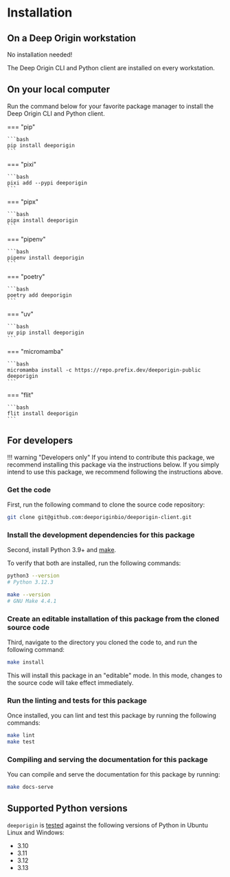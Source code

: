 # Installation


## On a Deep Origin workstation

No installation needed!

The Deep Origin CLI and Python client are installed on every workstation.

## On your local computer

Run the command below for your favorite package manager to install the Deep Origin CLI and Python client.

=== "pip"

    ```bash
    pip install deeporigin
    ```

=== "pixi"

    ```bash
    pixi add --pypi deeporigin
    ```

=== "pipx"

    ```bash
    pipx install deeporigin
    ```

=== "pipenv"

    ```bash
    pipenv install deeporigin
    ```

=== "poetry"

    ```bash
    poetry add deeporigin
    ```

=== "uv"

    ```bash
    uv pip install deeporigin
    ```

=== "micromamba"

    ```bash
    micromamba install -c https://repo.prefix.dev/deeporigin-public deeporigin
    ```

=== "flit"

    ```bash
    flit install deeporigin
    ```

## For developers

!!! warning "Developers only"
    If you intend to contribute this package, we recommend installing this package via the instructions below. If you simply intend to use this package, we recommend following the instructions above.

### Get the code

First, run the following command to clone the source code repository:

```bash
git clone git@github.com:deeporiginbio/deeporigin-client.git
```

### Install the development dependencies for this package

Second, install Python 3.9+ and
[make](https://www.gnu.org/software/make/).

To verify that both are installed, run the following commands:

```bash
python3 --version
# Python 3.12.3

make --version
# GNU Make 4.4.1
```

### Create an editable installation of this package from the cloned source code

Third, navigate to the directory you cloned the code to, and run the following command:

```bash
make install
```

This will install this package in an "editable" mode. In this mode, changes to the source code will take effect
immediately.

### Run the linting and tests for this package

Once installed, you can lint and test this package by running the following commands:

```bash
make lint
make test
```

### Compiling and serving the documentation for this package

You can compile and serve the documentation for this package by running:

```bash
make docs-serve
```

## Supported Python versions

`deeporigin` is [tested](https://github.com/deeporiginbio/deeporigin-client/actions/workflows/main.yml) against the following versions of Python in Ubuntu Linux and Windows:

- 3.10
- 3.11
- 3.12
- 3.13
